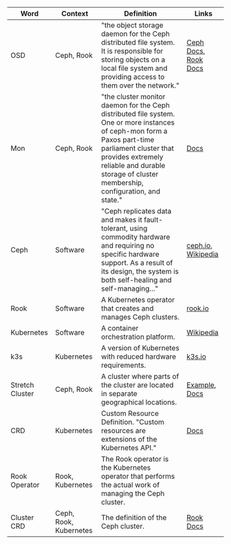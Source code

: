 | Word | Context | Definition | Links |
|------|---------|------------|-------|
| OSD | Ceph, Rook | "the object storage daemon for the Ceph distributed file system. It is responsible for storing objects on a local file system and providing access to them over the network." | [Ceph Docs](https://docs.ceph.com/en/latest/man/8/ceph-osd/), [Rook Docs](https://rook.io/docs/rook/v1.5/ceph-osd-mgmt.html) |
| Mon | Ceph, Rook | "the cluster monitor daemon for the Ceph distributed file system. One or more instances of ceph-mon form a Paxos part-time parliament cluster that provides extremely reliable and durable storage of cluster membership, configuration, and state." | [Docs](https://docs.ceph.com/en/latest/man/8/ceph-mon/) |
| Ceph | Software | "Ceph replicates data and makes it fault-tolerant, using commodity hardware and requiring no specific hardware support. As a result of its design, the system is both self-healing and self-managing..." | [ceph.io](https://ceph.io/ceph-storage/), [Wikipedia](https://en.wikipedia.org/wiki/Ceph_(software)) |
| Rook | Software | A Kubernetes operator that creates and manages Ceph clusters. | [rook.io](https://rook.io/) |
| Kubernetes | Software | A container orchestration platform. | [Wikipedia](https://en.wikipedia.org/wiki/Kubernetes) |
| k3s | Kubernetes | A version of Kubernetes with reduced hardware requirements. | [k3s.io](https://k3s.io/) |
| Stretch Cluster | Ceph, Rook | A cluster where parts of the cluster are located in separate geographical locations. | [Example](https://github.com/rook/rook/blob/master/Documentation/ceph-cluster-crd.md#host-based-cluster), [Docs](https://docs.ceph.com/en/latest/rados/operations/stretch-mode/) |
| CRD | Kubernetes | Custom Resource Definition. "Custom resources are extensions of the Kubernetes API." | [Docs](https://kubernetes.io/docs/concepts/extend-kubernetes/api-extension/custom-resources/)|
| Rook Operator | Rook, Kubernetes | The Rook operator is the Kubernetes operator that performs the actual work of managing the Ceph cluster. | |
| Cluster CRD | Ceph, Rook, Kubernetes | The definition of the Ceph cluster. | [Rook Docs](https://rook.io/docs/rook/v1.5/ceph-cluster-crd.html) |
